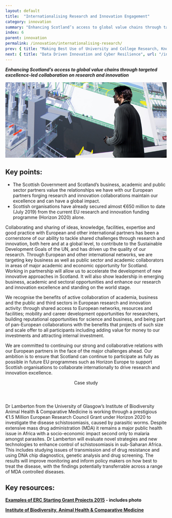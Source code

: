 ```yaml
---
layout: default
title:  "Internationalising Research and Innovation Engagement"
category: innovation
summary: "Enhancing Scotland’s access to global value chains through targeted excellence-led collaboration on research and innovation"
index: 6
parent: innovation
permalink: /innovation/internationalising-research/
prev: { title: "Making Best Use of University and College Research, Knowledge and Talent", url: "/innovation/university-research/" }
next: { title: "Data Driven Innovation and Cyber Resilience", url: "/innovation/data-driven/" }
---
```

***Enhancing Scotland’s access to global value chains through targeted excellence-led collaboration on research and innovation***

![A photograph of a presenter demonstrating software developed by the Glasgow School of Art Simulation School](/assets/images/pageimages/Innovation.25.jpg)

## Key points:

* The Scottish Government and Scotland’s business, academic and public sector partners value the relationships we have with our European partners forging research and innovation collaborations maintain our excellence and can have a global impact.
* Scottish organisations have already secured almost €650 million to date (July 2019) from the current EU research and innovation funding programme (Horizon 2020) alone.

Collaborating and sharing of ideas, knowledge, facilities, expertise and good practice with European and other international partners has been a cornerstone of our ability to tackle shared challenges through research and innovation, both here and at a global level, to contribute to the Sustainable Development Goals of the UN, and has driven up the quality of our research. Through European and other international networks, we are targeting key business as well as public sector and academic collaborators in areas of major academic and economic opportunity for Scotland. Working in partnership will allow us to accelerate the development of new innovative approaches in Scotland. It will also show leadership in emerging business, academic and sectoral opportunities and enhance our research and innovation excellence and standing on the world stage.

We recognise the benefits of active collaboration of academia, business and the public and third sectors in European research and innovation activity: through shared access to European networks, resources and facilities; mobility and career development opportunities for researchers, building reputational opportunities for science and business, and being part of pan-European collaborations with the benefits that projects of such size and scale offer to all participants including  adding value for money to our investments and attracting internal investment.

We are committed to continuing our strong and collaborative relations with our European partners in the face of the major challenges ahead.  Our ambition is to ensure that Scotland can continue to participate as fully as possible in future EU programmes such as Horizon Europe to support Scottish organisations to collaborate internationally to drive research and innovation excellence.

<div class="ds_callout">
<header>
    <div class="ds_callout__label ds_content-label">Case study</div>
</header>

<div class="ds_callout__content" markdown="1">
Dr Lamberton from the University of Glasgow’s Institute of Biodiversity Animal Health & Comparative Medicine is working through a prestigious €1.5 Million European Research Council Grant under Horizon 2020 to investigate the disease schistosomiasis, caused by parasitic worms.  Despite extensive mass drug administration (MDA) it remains a major public health issue in Africa with a socio-economic impact second only to malaria amongst parasites.  Dr Lamberton will evaluate novel strategies and new technologies to enhance control of schistosomiasis in sub-Saharan Africa. This includes studying issues of transmission and of drug resistance and using DNA chip diagnostics, genetic analysis and drug screening. The results will improve monitoring and inform policy makers on how best to treat the disease, with the findings potentially transferrable across a range of MDA controlled diseases.
</div>
</div>

## Key resources:

**[Examples of ERC Starting Grant Projects 2015](https://erc.europa.eu/sites/default/files/press_release/files/Examples_ERC_stg_projects_2015.pdf) - includes photo**

**[Institute of Biodiversity, Animal Health & Comparative Medicine](https://www.gla.ac.uk/researchinstitutes/bahcm/staff/poppylamberton/#/grants,researchinterests)**
